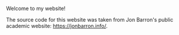 Welcome to my website!

The source code for this website was taken from Jon Barron's public academic website: https://jonbarron.info/.
